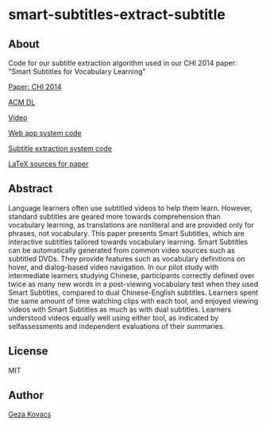 # smart-subtitles-extract-subtitle

## About

Code for our subtitle extraction algorithm used in our CHI 2014 paper: "Smart Subtitles for Vocabulary Learning"

[Paper: CHI 2014](http://up.csail.mit.edu/other-pubs/chi2014-smartsubs.pdf)

[ACM DL](https://dl.acm.org/citation.cfm?id=2557256)

[Video](https://www.youtube.com/watch?v=3j-eXUB3eaA)

[Web app system code](https://github.com/gkovacs/smart-subtitles-system-chi2014)

[Subtitle extraction system code](https://github.com/gkovacs/smart-subtitles-extract-subtitle)

[LaTeX sources for paper](https://github.com/gkovacs/smart-subtitles-paper-chi2014)

## Abstract

Language learners often use subtitled videos to help them learn. However, standard subtitles are geared more towards comprehension than vocabulary learning, as translations are nonliteral and are provided only for phrases, not vocabulary. This paper presents Smart Subtitles, which are interactive subtitles tailored towards vocabulary learning. Smart Subtitles can be automatically generated from common video sources such as subtitled DVDs. They provide features such as vocabulary definitions on hover, and dialog-based video navigation. In our pilot study with intermediate learners studying Chinese, participants correctly defined over twice as many new words in a post-viewing vocabulary test when they used Smart Subtitles, compared to dual Chinese-English subtitles. Learners spent the same amount of time watching clips with each tool, and enjoyed viewing videos with Smart Subtitles as much as with dual subtitles. Learners understood videos equally well using either tool, as indicated by selfassessments and independent evaluations of their summaries.

## License

MIT

## Author

[Geza Kovacs](https://www.gkovacs.com)
